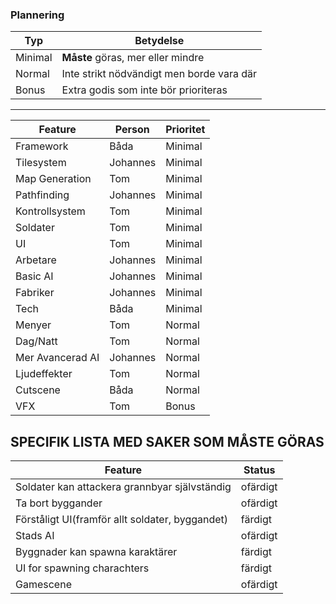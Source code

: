 ### Plannering

Typ | Betydelse
---|---
Minimal | **Måste** göras, mer eller mindre
Normal  | Inte strikt nödvändigt men borde vara där
Bonus   | Extra godis som inte bör prioriteras

---

Feature | Person | Prioritet
--------|-------|-------------
Framework | Båda | Minimal
Tilesystem | Johannes | Minimal
Map Generation | Tom | Minimal
Pathfinding | Johannes | Minimal
Kontrollsystem | Tom | Minimal
Soldater | Tom | Minimal
UI | Tom | Minimal
Arbetare | Johannes | Minimal
Basic AI | Johannes | Minimal 
Fabriker | Johannes | Minimal
Tech | Båda | Minimal
Menyer | Tom | Normal
Dag/Natt | Tom | Normal
Mer Avancerad AI | Johannes | Normal
Ljudeffekter | Tom | Normal
Cutscene | Båda | Normal
VFX | Tom | Bonus

## SPECIFIK LISTA MED SAKER SOM MÅSTE GÖRAS

Feature| Status
-------|-------
Soldater kan attackera grannbyar självständig| ofärdigt
Ta bort byggander | ofärdigt
Förståligt UI(framför allt soldater, byggandet) | färdigt
Stads AI | ofärdigt
Byggnader kan spawna karaktärer | färdigt
UI for spawning charachters | färdigt
Gamescene | ofärdigt
